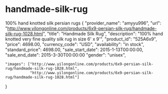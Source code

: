 # handmade-silk-rug
100% hand knotted silk persian rugs
{
    "provider_name": "amyyu996",
    "url": "http://www.yilongonline.com/products/6x9-persian-silk-rug/handmade-silk-rug-1028.html",
    "title": "Handmade Silk Rug",
    "description": "100% hand knotted very fine quality silk rug in size 6' x 9'",
    "product_id": "525A6x9",
    "price": 4698.00,
    "currency_code": "USD",
    "availability": "in stock",
    "standard_price": 4698.00,
    "sale_start_date": 2015-1-13T00:00:00,
    "sale_end_date": 2015-3-30T00:00:00
    "gender": "unisex",

    "images": ["http://www.yilongonline.com/products/6x9-persian-silk-rug/handmade-silk-rug-1028.html",
               "http://www.yilongonline.com/products/6x9-persian-silk-rug/handmade-silk-rug-1028.html"]

    
}
